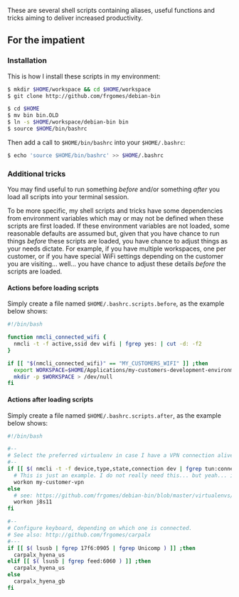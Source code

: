These are several shell scripts containing aliases, useful functions and tricks
aiming to deliver increased productivity.

## For the impatient

### Installation

This is how I install these scripts in my environment:

```bash
$ mkdir $HOME/workspace && cd $HOME/workspace
$ git clone http://github.com/frgomes/debian-bin

$ cd $HOME
$ mv bin bin.OLD
$ ln -s $HOME/workspace/debian-bin bin
$ source $HOME/bin/bashrc
```

Then add a call to ``$HOME/bin/bashrc`` into your ``$HOME/.bashrc``:

```bash
$ echo 'source $HOME/bin/bashrc' >> $HOME/.bashrc
```

### Additional tricks

You may find useful to run something _before_ and/or something _after_ you load all scripts
into your terminal session.

To be more specific, my shell scripts and tricks have some dependencies from environment 
variables which may or may not be defined when these scripts are first loaded. If these
environment variables are not loaded, some reasonable defaults are assumed but, given that
you have chance to run things _before_ these scripts are loaded, you have chance to adjust
things as your needs dictate. For example, if you have multiple workspaces, one per customer,
or if you have special WiFi settings depending on the customer you are visiting... well... you
have chance to adjust these details _before_ the scripts are loaded.

#### Actions before loading scripts

Simply create a file named ``$HOME/.bashrc.scripts.before``, as the example below shows:

```bash
#!/bin/bash

function nmcli_connected_wifi {
  nmcli -t -f active,ssid dev wifi | fgrep yes: | cut -d: -f2
}

if [[ "$(nmcli_connected_wifi)" == "MY_CUSTOMERS_WIFI" ]] ;then
  export WORKSPACE=$HOME/Applications/my-customers-development-environment/
  mkdir -p $WORKSPACE > /dev/null
fi
```

#### Actions after loading scripts

Simply create a file named ``$HOME/.bashrc.scripts.after``, as the example below shows:

```bash
#!/bin/bash

#--
# Select the preferred virtualenv in case I have a VPN connection alive.
#--
if [[ $( nmcli -t -f device,type,state,connection dev | fgrep tun:connected:tun0 ) ]] ;then
  # This is just an example. I do not really need this... but yeah... it's possible and tested!
  workon my-customer-vpn
else
  # see: https://github.com/frgomes/debian-bin/blob/master/virtualenvs/j8s11/bin/postactivate
  workon j8s11
fi

#--
# Configure keyboard, depending on which one is connected.
# See also: http://github.com/frgomes/carpalx
#---
if [[ $( lsusb | fgrep 17f6:0905 | fgrep Unicomp ) ]] ;then
  carpalx_hyena_us
elif [[ $( lsusb | fgrep feed:6060 ) ]] ;then
  carpalx_hyena_us
else
  carpalx_hyena_gb
fi
```
